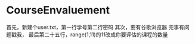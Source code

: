 # CourseEnvaluement
首先，新建个user.txt，第一行学号第二行密码
其次，要有谷歌浏览器
完事有问题戳我，
最后第二十五行，range(1,11)的11改成你要评估的课程的数量
